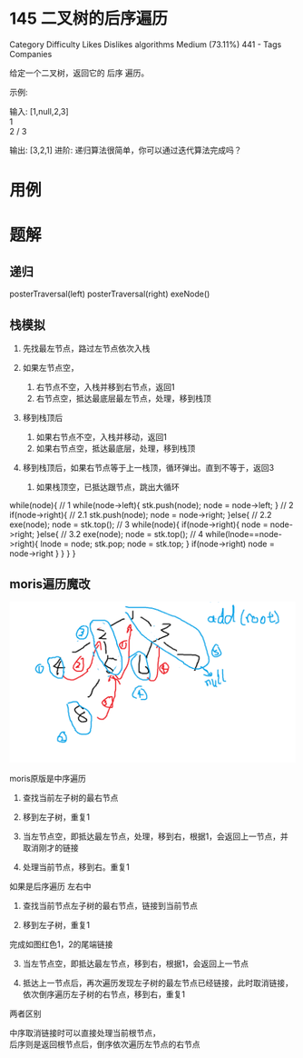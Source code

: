 # 145 二叉树的后序遍历
Category	Difficulty	Likes	Dislikes
algorithms	Medium (73.11%)	441	-
Tags
Companies

给定一个二叉树，返回它的 后序 遍历。

示例:

输入: [1,null,2,3]  
   1
    \
     2
    /
   3 

输出: [3,2,1]
进阶: 递归算法很简单，你可以通过迭代算法完成吗？

# 用例


# 题解

## 递归
posterTraversal(left)
posterTraversal(right)
exeNode()



## 栈模拟
1. 先找最左节点，路过左节点依次入栈

2. 如果左节点空，
   1. 右节点不空，入栈并移到右节点，返回1
   2. 右节点空，抵达最底层最左节点，处理，移到栈顶

3. 移到栈顶后
    1. 如果右节点不空，入栈并移动，返回1
    2. 如果右节点空，抵达最底层，处理，移到栈顶

4. 移到栈顶后，如果右节点等于上一栈顶，循环弹出。直到不等于，返回3
   1. 如果栈顶空，已抵达跟节点，跳出大循环



while(node){
// 1
while(node->left){
    stk.push(node);
    node = node->left;
}
// 2
if(node->right){
    // 2.1
    stk.push(node);
    node = node->right;
}else{
    // 2.2
    exe(node);
    node = stk.top();
    // 3
    while(node){
        if(node->right){
            node = node->right;
        }else{
            // 3.2
            exe(node);
            node = stk.top();
            // 4
            while(lnode==node->right){
                lnode = node;
                stk.pop;
                node = stk.top;
            }
            if(node->right)
            node = node->right
        }
    }
}
}


## moris遍历魔改

![](./q145_1.png)

moris原版是中序遍历

1. 查找当前左子树的最右节点

2. 移到左子树，重复1

3. 当左节点空，即抵达最左节点，处理，移到右，根据1，会返回上一节点，并取消刚才的链接

4. 处理当前节点，移到右。重复1


如果是后序遍历 左右中

1. 查找当前节点左子树的最右节点，链接到当前节点

2. 移到左子树，重复1

完成如图红色1，2的尾端链接

3. 当左节点空，即抵达最左节点，移到右，根据1，会返回上一节点

4. 抵达上一节点后，再次遍历发现左子树的最左节点已经链接，此时取消链接，依次倒序遍历左子树的右节点，移到右，重复1


两者区别

中序取消链接时可以直接处理当前根节点，  
后序则是返回根节点后，倒序依次遍历左节点的右节点


